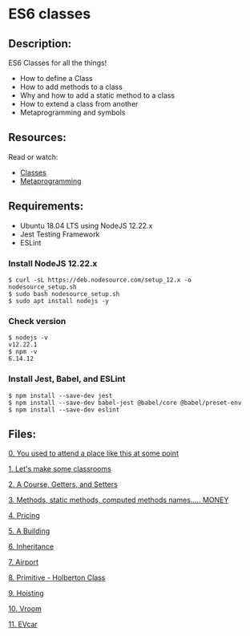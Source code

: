 # ES6 classes
## Description:
ES6 Classes for all the things!
- How to define a Class
- How to add methods to a class
- Why and how to add a static method to a class
- How to extend a class from another
- Metaprogramming and symbols

## Resources:
Read or watch:
- [Classes](https://developer.mozilla.org/en-US/docs/Web/JavaScript/Reference/Classes)
- [Metaprogramming](https://www.keithcirkel.co.uk/metaprogramming-in-es6-symbols/#symbolspecies)

## Requirements:
- Ubuntu 18.04 LTS using NodeJS 12.22.x
- Jest Testing Framework
- ESLint

### Install NodeJS 12.22.x
```console
$ curl -sL https://deb.nodesource.com/setup_12.x -o nodesource_setup.sh
$ sudo bash nodesource_setup.sh
$ sudo apt install nodejs -y
```

### Check version
```console
$ nodejs -v
v12.22.1
$ npm -v
6.14.12
```

### Install Jest, Babel, and ESLint
```console
$ npm install --save-dev jest
$ npm install --save-dev babel-jest @babel/core @babel/preset-env
$ npm install --save-dev eslint
```

## Files:
[0. You used to attend a place like this at some point](./0-classroom.js)

[1. Let's make some classrooms](./1-make_classrooms.js)

[2. A Course, Getters, and Setters](./2-hbtn_course.js)

[3. Methods, static methods, computed methods names..... MONEY](./3-currency.js)

[4. Pricing](./4-pricing.js)

[5. A Building](./5-building.js)

[6. Inheritance](./6-sky_high.js)

[7. Airport](./7-airport.js)

[8. Primitive - Holberton Class](./8-hbtn_class.js)

[9. Hoisting](./9-hoisting.js)

[10. Vroom](./10-car.js)

[11. EVcar](./100-evcar.js)